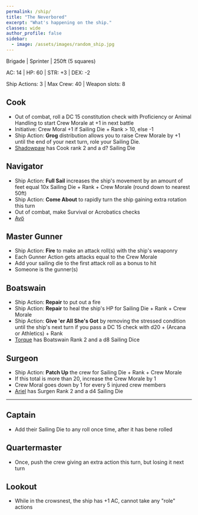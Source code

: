 ```yaml
---
permalink: /ship/
title: "The Neverbored"
excerpt: "What's happening on the ship."
classes: wide
author_profile: false
sidebar:
  - image: /assets/images/random_ship.jpg
---
```


Brigade | Sprinter | 250ft (5 squares)

AC: 14 | HP: 60 | STR: +3 | DEX: -2

Ship Actions: 3 | Max Crew: 40 | Weapon slots: 8


## Cook
* Out of combat, roll a DC 15 constitution check with Proficiency or Animal Handling to start Crew Morale at +1 in next battle
* Initiative: Crew Moral +1 if Sailing Die + Rank > 10, else -1
* Ship Action: **Grog** distribution allows you to raise Crew Morale by +1 until the end of your next turn, role your Sailing Die.
* [Shadowpaw](../players/shadowpaw/) has Cook rank 2 and a d? Sailing Die


## Navigator
* Ship Action: **Full Sail** increases the ship's movement by an amount of feet equal 10x Sailing Die + Rank + Crew Morale (round down to nearest 50ft)
* Ship Action: **Come About** to rapidly turn the ship gaining extra rotation this turn
* Out of combat, make Survival or Acrobatics checks
* [Avö](../players/avo/)

## Master Gunner
* Ship Action: **Fire** to make an attack roll(s) with the ship's weaponry
* Each Gunner Action gets attacks equal to the Crew Morale
* Add your sailing die to the first attack roll as a bonus to hit
* Someone is the gunner(s)

## Boatswain
* Ship Action: **Repair** to put out a fire
* Ship Action: **Repair** to heal the ship's HP for Sailing Die + Rank + Crew Morale
* Ship Action: **Give 'er All She's Got** by removing the stressed condition until the ship's next turn if you pass a DC 15 check with d20 + (Arcana or Athletics) + Rank
* [Torque](../players/ariel/) has Boatswain Rank 2 and a d8 Sailing Dice

## Surgeon
* Ship Action: **Patch Up** the crew for Sailing Die + Rank + Crew Morale
* If this total is more than 20, increase the Crew Morale by 1
* Crew Moral goes down by 1 for every 5 injured crew members
* [Ariel](../players/ariel/) has Surgen Rank 2 and a d4 Sailing Die

-----

## Captain 
* Add their Sailing Die to any roll once time, after it has bene rolled

## Quartermaster
* Once, push the crew giving an extra action this turn, but losing it next turn

## Lookout
* While in the crowsnest, the ship has +1 AC, cannot take any "role" actions

